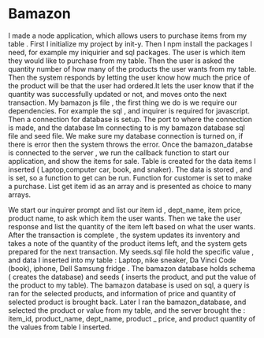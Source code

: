 # Bamazon
I made a node application, which allows users  to purchase items from my table .  First I initialize my project by init-y.  Then I npm install  the packages I need, for example my iniquirier and sql packages. The user is which item they would like to purchase from my table. Then the user is asked the quantity number of how many of the products the user wants from my table. Then the system responds by letting the user know how much the price of the product will be that the user had ordered.It lets the user know that if the quantity was successfully updated or not, and moves onto the next transaction. My bamazon js file , the first thing we do is we require our dependencies.  For example  the sql , and inquirer is required for javascript. Then a connection for database is setup. The port to where the connection is made, and the database Im connecting to is my bamazon database sql file and seed file. We make sure my database connection is turned on, if there is error then the system throws the error. Once the bamazon_databse is connected to the server , we run the callback function to start our application, and show the items for sale. Table is created for the data items I inserted ( Laptop,computer car, book, and snaker). The data is stored , and is set, so a function to get can be run. Function for customer is set to make a purchase. List get item id as an array and is presented as choice to many arrays.

  We start our  inquirer prompt and list our item id , dept_name, item price, product name, to ask which item the user wants. Then we  take the user response and list the quantity of the item left based on what the user wants. After the transaction is complete , the system updates its inventory and takes a note of the quantity of the product items left, and the system gets prepared for the next transaction.    My seeds.sql file hold the specific value , and data I inserted into my table : Laptop, nike sneaker, Da Vinci Code (book), iphone, Dell Samsung fridge . The bamazon database holds schema ( creates the database)  and seeds ( inserts the product, and put the value of the product to my table). The bamazon database is used on sql, a query is ran for the selected products, and information of price and quantity of selected product is brought back. Later I ran the bamazon_database, and selected the product or value from my table, and the server brought the : item_id, product_name, dept_name, product _ price, and product quantity of the values from table I inserted. 

  
